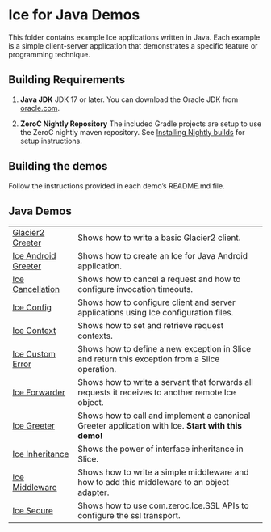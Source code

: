 # Ice for Java Demos

This folder contains example Ice applications written in Java. Each example is a simple client-server application that
demonstrates a specific feature or programming technique.

## Building Requirements

1. **Java JDK**
   JDK 17 or later. You can download the Oracle JDK from [oracle.com](https://www.oracle.com/java/technologies/downloads/).

2. **ZeroC Nightly Repository**
   The included Gradle projects are setup to use the ZeroC nightly maven repository.
   See [Installing Nightly builds](https://github.com/zeroc-ice/ice/blob/main/NIGHTLY.md#java) for setup instructions.

## Building the demos

Follow the instructions provided in each demo’s README.md file.

## Java Demos

|                                               |                                                                                                     |
|-----------------------------------------------|-----------------------------------------------------------------------------------------------------|
| [Glacier2 Greeter](./Glacier2/greeter/)       | Shows how to write a basic Glacier2 client.                                                         |
| [Ice Android Greeter](./Ice/android-greeter/) | Shows how to create an Ice for Java Android application.                                            |
| [Ice Cancellation](./Ice/cancellation/)       | Shows how to cancel a request and how to configure invocation timeouts.                             |
| [Ice Config](./Ice/config/)                   | Shows how to configure client and server applications using Ice configuration files.                |
| [Ice Context](./Ice/context/)                 | Shows how to set and retrieve request contexts.                                                     |
| [Ice Custom Error](./Ice/customError/)        | Shows how to define a new exception in Slice and return this exception from a Slice operation.      |
| [Ice Forwarder](./Ice/forwarder/)             | Shows how to write a servant that forwards all requests it receives to another remote Ice object.   |
| [Ice Greeter](./Ice/greeter/)                 | Shows how to call and implement a canonical Greeter application with Ice. **Start with this demo!** |
| [Ice Inheritance](./Ice/inheritance/)         | Shows the power of interface inheritance in Slice.                                                  |
| [Ice Middleware](./Ice/middleware/)           | Shows how to write a simple middleware and how to add this middleware to an object adapter.         |
| [Ice Secure](./Ice/secure/)                   | Shows how to use com.zeroc.Ice.SSL APIs to configure the ssl transport.                             |
